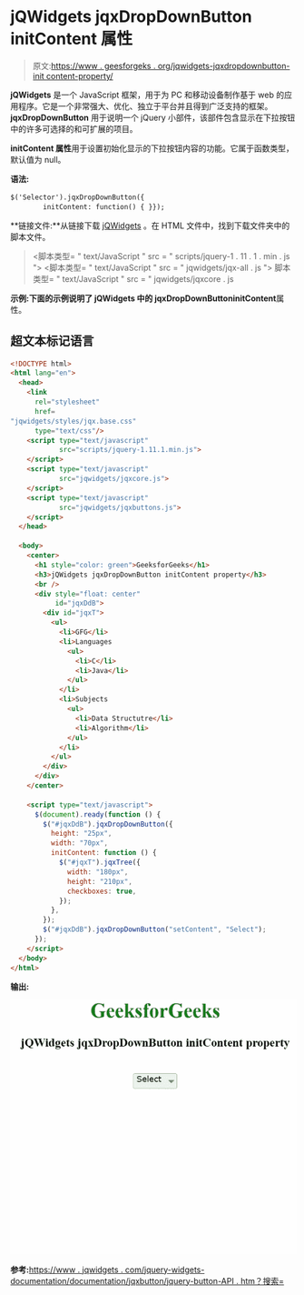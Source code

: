 # jQWidgets jqxDropDownButton initContent 属性

> 原文:[https://www . geesforgeks . org/jqwidgets-jqxdropdownbutton-init content-property/](https://www.geeksforgeeks.org/jqwidgets-jqxdropdownbutton-initcontent-property/)

**jQWidgets** 是一个 JavaScript 框架，用于为 PC 和移动设备制作基于 web 的应用程序。它是一个非常强大、优化、独立于平台并且得到广泛支持的框架。 **jqxDropDownButton** 用于说明一个 jQuery 小部件，该部件包含显示在下拉按钮中的许多可选择的和可扩展的项目。

**initContent 属性**用于设置初始化显示的下拉按钮内容的功能。它属于函数类型，默认值为 null。

**语法:**

```html
$('Selector').jqxDropDownButton({ 
        initContent: function() { }}); 
```

**链接文件:**从链接下载 [jQWidgets](https://www.jqwidgets.com/download/) 。在 HTML 文件中，找到下载文件夹中的脚本文件。

> <link rel="”stylesheet”" href="”jqwidgets/styles/jqx.base.css”" type="”text/css”">
> <脚本类型= " text/JavaScript " src = " scripts/jquery-1 . 11 . 1 . min . js "></脚本>
> <脚本类型= " text/JavaScript " src = " jqwidgets/jqx-all . js "></脚本>
> 脚本类型= " text/JavaScript " src = " jqwidgets/jqxcore . js

**示例:**下面的示例说明了 jQWidgets 中的 jqxDropDownButton**initContent**属性。

## 超文本标记语言

```html
<!DOCTYPE html>
<html lang="en">
  <head>
    <link
      rel="stylesheet"
      href=
"jqwidgets/styles/jqx.base.css"
      type="text/css"/>
    <script type="text/javascript" 
            src="scripts/jquery-1.11.1.min.js">
    </script>
    <script type="text/javascript" 
            src="jqwidgets/jqxcore.js">
    </script>
    <script type="text/javascript" 
            src="jqwidgets/jqxbuttons.js">
    </script>
  </head>

  <body>
    <center>
      <h1 style="color: green">GeeksforGeeks</h1>
      <h3>jQWidgets jqxDropDownButton initContent property</h3>
      <br />
      <div style="float: center" 
           id="jqxDdB">
        <div id="jqxT">
          <ul>
            <li>GFG</li>
            <li>Languages
              <ul>
                <li>C</li>
                <li>Java</li>
              </ul>
            </li>
            <li>Subjects
              <ul>
                <li>Data Structutre</li>
                <li>Algorithm</li>
              </ul>
            </li>
          </ul>
        </div>
      </div>
    </center>

    <script type="text/javascript">
      $(document).ready(function () {
        $("#jqxDdB").jqxDropDownButton({
          height: "25px",
          width: "70px",
          initContent: function () {
            $("#jqxT").jqxTree({
              width: "180px",
              height: "210px",
              checkboxes: true,
            });
          },
        });
        $("#jqxDdB").jqxDropDownButton("setContent", "Select");
      });
    </script>
  </body>
</html>
```

**输出:**

![](img/156bdf86a4d6b4d58c4ee85d71e3fc91.png)

**参考:**[https://www . jqwidgets . com/jquery-widgets-documentation/documentation/jqxbutton/jquery-button-API . htm？搜索=](https://www.jqwidgets.com/jquery-widgets-documentation/documentation/jqxbutton/jquery-button-api.htm?search=)